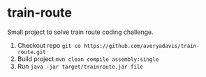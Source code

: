 # train-route
Small project to solve train route coding challenge.

1. Checkout repo `git co https://github.com/averyadavis/train-route.git`
2. Build project `mvn clean compile assembly:single`
3. Run `java -jar target/trainroute.jar file`

